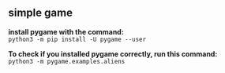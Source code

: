 ## simple game
**install pygame with the command:<br/>**
`python3 -m pip install -U pygame --user`

**To check if you installed pygame correctly, run this command:<br/>**
`python3 -m pygame.examples.aliens`



